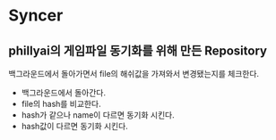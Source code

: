 # Syncer 

## **phillyai**의 게임파일 동기화를 위해 만든 Repository 

백그라운드에서 돌아가면서 file의 해쉬값을 가져와서 변경됐는지를 체크한다. 

- 백그라운드에서 돌아간다.
- file의 hash를 비교한다. 
- hash가 같으나 name이 다르면 동기화 시킨다. 
- hash값이 다르면 동기화 시킨다.